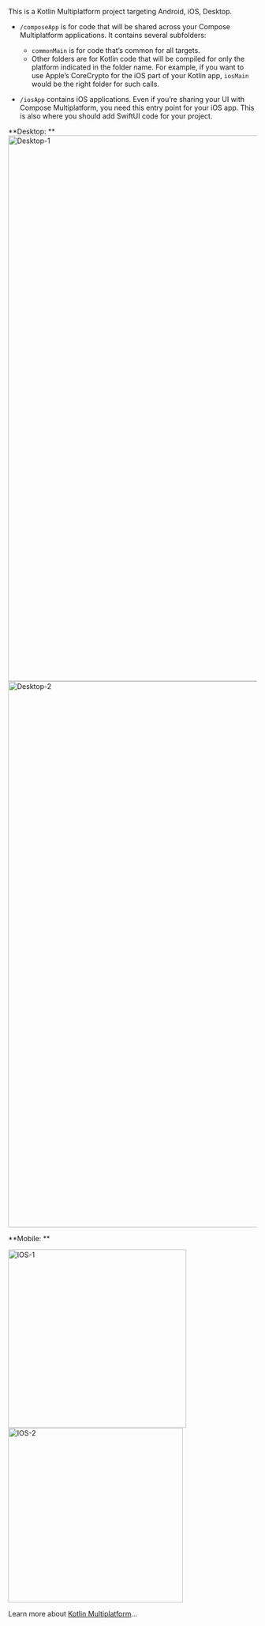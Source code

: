 This is a Kotlin Multiplatform project targeting Android, iOS, Desktop.

* `/composeApp` is for code that will be shared across your Compose Multiplatform applications.
  It contains several subfolders:
  - `commonMain` is for code that’s common for all targets.
  - Other folders are for Kotlin code that will be compiled for only the platform indicated in the folder name.
    For example, if you want to use Apple’s CoreCrypto for the iOS part of your Kotlin app,
    `iosMain` would be the right folder for such calls.

* `/iosApp` contains iOS applications. Even if you’re sharing your UI with Compose Multiplatform, 
  you need this entry point for your iOS app. This is also where you should add SwiftUI code for your project.

**Desktop: **
<img width="1105" alt="Desktop-1" src="https://github.com/user-attachments/assets/b9329c60-dad8-4a92-a28b-60e6110ed22b" />
<img width="1106" alt="Desktop-2" src="https://github.com/user-attachments/assets/ec92e240-74b4-4db8-a863-e03a5fdc9f7e" />

**Mobile: **

<img width="361" alt="IOS-1" src="https://github.com/user-attachments/assets/79231253-120a-4077-8714-c4cecd7247ed" />
<img width="354" alt="IOS-2" src="https://github.com/user-attachments/assets/81c72019-1937-40e1-8777-fc6462c3586b" />


Learn more about [Kotlin Multiplatform](https://www.jetbrains.com/help/kotlin-multiplatform-dev/get-started.html)…

